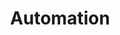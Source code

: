 ---
layout: sub-service
order: 1
title: "Automation"
parent: "Digital Strategy and Technology"
description: "SLKone's Automation services streamline your business processes, enhancing efficiency, reducing costs, and improving consistency through intelligent automation solutions."
approach: "We evaluate your existing processes to identify automation opportunities that align with your business goals. Leveraging state-of-the-art technologies like Robotic Process Automation (RPA) and intelligent workflows, we implement solutions that transform your operations for greater efficiency and reliability."
intro: "Streamlining operations and enhancing efficiency through the evaluation of existing workflows and the implementation of cutting-edge automation technologies."
focus_areas:
  - title: "Process Assessment"
    content: "Analyze your current business processes to identify areas ripe for automation and efficiency gains."
  - title: "Automation Strategy Development"
    content: "Create a comprehensive automation strategy that aligns with your organizational objectives and maximizes ROI."
  - title: "RPA Implementation"
    content: "Design, develop, and deploy Robotic Process Automation solutions to handle repetitive and time-consuming tasks."
  - title: "Intelligent Workflows"
    content: "Integrate machine learning and AI to create smart workflows that adapt and improve over time."
  - title: "Automation Performance Monitoring"
    content: "Establish metrics and monitoring systems to ensure your automation solutions deliver sustained performance and value."
why_choose:
  - "Comprehensive Automation Expertise"
  - "Tailored Automation Solutions"
  - "Proven ROI through Cost Reduction and Efficiency"
  - "Seamless Integration with Existing Systems"
  - "Continuous Support and Optimization"
cta: "Contact us to explore how our Automation services can transform your business processes and drive operational excellence."
icon: "fa-robot"
color: "plum"
image: "/assets/images/backgrounds/automation.webp"
---